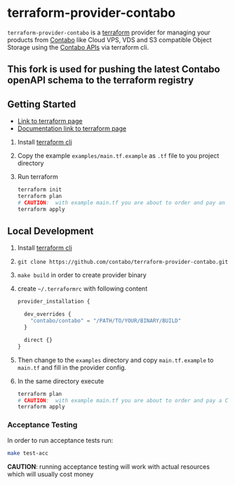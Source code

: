 # terraform-provider-contabo

`terraform-provider-contabo` is a [terraform](https://www.terraform.io/) provider for managing your products from [Contabo](https://contabo.com) like Cloud VPS, VDS and S3 compatible Object Storage using the [Contabo APIs](https://api.contabo.com/) via terraform cli.

## This fork is used for pushing the latest Contabo openAPI schema to the terraform registry

## Getting Started

* [Link to terraform page](https://registry.terraform.io/providers/contabo/contabo/latest)
* [Documentation link to terraform page](https://registry.terraform.io/providers/contabo/contabo/latest/docs)

1. Install [terraform cli](https://learn.hashicorp.com/tutorials/terraform/install-cli)
2. Copy the example `examples/main.tf.example` as `.tf` file to you project directory
3. Run terraform

    ```sh
    terraform init
    terraform plan
    # CAUTION:  with example main.tf you are about to order and pay an object storage
    terraform apply
    ```

## Local Development

1. Install [terraform cli](https://learn.hashicorp.com/tutorials/terraform/install-cli)
2. `git clone https://github.com/contabo/terraform-provider-contabo.git`
3. `make build` in order to create provider binary
4. create `~/.terraformrc` with following content

    ```terraform
    provider_installation {

      dev_overrides {
        "contabo/contabo" = "/PATH/TO/YOUR/BINARY/BUILD"
      }

      direct {}
    }
    ```

5. Then change to the `examples` directory and copy `main.tf.example` to `main.tf` and fill in the provider config.
6. In the same directory execute

    ```sh
    terraform plan
    # CAUTION:  with example main.tf you are about to order and pay a Cloud VPS instance
    terraform apply
    ```

### Acceptance Testing

In order to run acceptance tests run:

```sh
make test-acc
```

**CAUTION**: running acceptance testing will work with actual resources which will usually cost money
